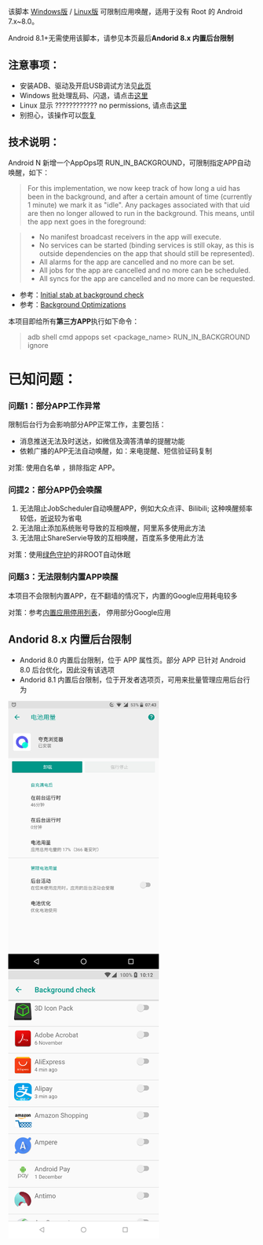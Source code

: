 该脚本 [Windows版](https://raw.githubusercontent.com/Jiangyiqun/android_background_ignore/master/android_background_ignore/android_background_ingore.bat) / [Linux版](https://raw.githubusercontent.com/Jiangyiqun/android_background_ignore/master/android_background_ignore/android_background_ingore.sh) 可限制应用唤醒，适用于没有 Root 的 Android 7.x~8.0。

Android 8.1+无需使用该脚本，请参见本页最后**Andorid 8.x 内置后台限制**


## 注意事项： 
- 安装ADB、驱动及开启USB调试方法见[此页](https://github.com/Jiangyiqun/android_background_ignore/tree/master/adb_installer)
- Windows 批处理乱码、闪退，请点击[这里](https://github.com/Jiangyiqun/android_background_ignore/wiki/%E6%89%B9%E5%A4%84%E7%90%86%E4%B9%B1%E7%A0%81,%E9%97%AA%E9%80%80)
- Linux 显示 ????????????    no permissions, 请点击[这里](https://github.com/Jiangyiqun/android_background_ignore/wiki/%E6%98%BE%E7%A4%BA%E6%97%A0%E6%9D%83%E9%99%90)
- 别担心，该操作可以[恢复](https://github.com/Jiangyiqun/android_background_ignore/wiki/%E5%A6%82%E4%BD%95%E6%81%A2%E5%A4%8D%EF%BC%9F)


## 技术说明：
Android N 新增一个AppOps项 RUN_IN_BACKGROUND，可限制指定APP自动唤醒，如下：

> For this implementation, we now keep track of how long a uid has
> been in the background, and after a certain amount of time
> (currently 1 minute) we mark it as "idle".  Any packages associated
> with that uid are then no longer allowed to run in the background.
> This means, until the app next goes in the foreground:

> - No manifest broadcast receivers in the app will execute.
> - No services can be started (binding services is still okay,
>   as this is outside dependencies on the app that should still
>   be represented).
> - All alarms for the app are cancelled and no more can be set.
> - All jobs for the app are cancelled and no more can be scheduled.
> - All syncs for the app are cancelled and no more can be requested.

- 参考：[Initial stab at background check](https://android.googlesource.com/platform/frameworks/base/+/bef28feba57be7fd6a4d14a85a8229154338b2ed%5E%21/core/java/android/app/AppOpsManager.java)
- 参考：[Background Optimizations](https://developer.android.com/topic/performance/background-optimization.html)

本项目即给所有**第三方APP**执行如下命令：
> adb shell cmd appops set <package_name> RUN_IN_BACKGROUND ignore

# 已知问题：

### 问题1：部分APP工作异常

限制后台行为会影响部分APP正常工作，主要包括：
- 消息推送无法及时送达，如微信及滴答清单的提醒功能
- 依赖广播的APP无法自动唤醒，如：来电提醒、短信验证码复制

对策: 使用白名单 ，排除指定 APP。

### 问提2：部分APP仍会唤醒

1. 无法阻止JobScheduler自动唤醒APP，例如大众点评、Bilibili; 这种唤醒频率较低，[听说](https://www.zhihu.com/question/24360587)较为省电
2. 无法阻止添加系统账号导致的互相唤醒，阿里系多使用此方法
3. 无法阻止ShareServie导致的互相唤醒，百度系多使用此方法

对策：使用[绿色守护](https://github.com/Jiangyiqun/android_background_ignore/tree/master/greenify)的非ROOT自动休眠

### 问题3：无法限制内置APP唤醒

本项目不会限制内置APP，在不翻墙的情况下，内置的Google应用耗电较多

对策：参考[内置应用停用列表](https://github.com/Jiangyiqun/android_background_ignore/tree/master/disable_google_apps)， 停用部分Google应用

## Andorid 8.x 内置后台限制
- Andorid 8.0 内置后台限制，位于 APP 属性页。部分 APP 已针对 Android 8.0 后台优化，因此没有该选项
- Andorid 8.1 内置后台限制，位于开发者选项页，可用来批量管理应用后台行为

![background_activity](./background_activity.png)
![background_check](./background_check.png)

